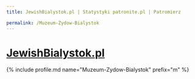 ```yaml
---
title: JewishBialystok.pl | Statystyki patronite.pl | Patromierz

permalink: /Muzeum-Zydow-Bialystok
---
```


# [JewishBialystok.pl](https://patronite.pl/Muzeum-Zydow-Bialystok)

{% include profile.md name="Muzeum-Zydow-Bialystok" prefix="m" %}
